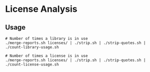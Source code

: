 # License Analysis


## Usage

    # Number of times a library is in use
    ./merge-reports.sh licenses/ | ./strip.sh | ./strip-quotes.sh | ./count-library-usage.sh
    
    # Number of times a license is in use
    ./merge-reports.sh licenses/ | ./strip.sh | ./strip-quotes.sh | ./count-license-usage.sh
